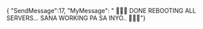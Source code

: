 {
"SendMessage":17,
"MyMessage":
" 💌💌💌 DONE REBOOTING ALL SERVERS... SANA WORKING PA SA INYO.. 💌💌💌"}
